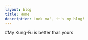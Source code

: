 ```yaml
---
layout: blog
title: Home
description: Look ma', it's my blog!
---
```


#My Kung-Fu is better than yours
